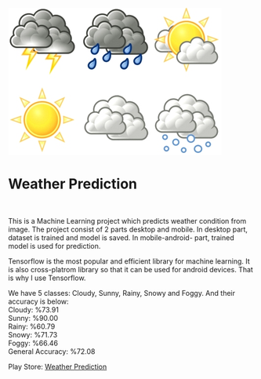 ![Screenshot](weather.jpg)

<h1>Weather Prediction</h1><br />

This is a Machine Learning project which predicts weather condition from image. The project consist of 2 parts desktop and mobile. In desktop part, dataset is trained and model is saved. In mobile-android- part, trained model is used for prediction.

Tensorflow is the most popular and efficient library for machine learning. It is also cross-platrom library so that it can be used for android devices. That is why I use Tensorflow.

We have 5 classes: Cloudy, Sunny, Rainy, Snowy and Foggy. And their accuracy is below:<br />
Cloudy: %73.91<br />
Sunny: %90.00<br />
Rainy: %60.79<br />
Snowy: %71.73<br />
Foggy: %66.46<br />
General Accuracy: %72.08
 
Play Store: [Weather Prediction](https://play.google.com/store/apps/details?id=com.kalkan.weatherprediction)

